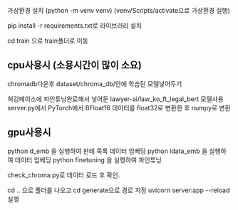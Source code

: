 가상환경 설치 (python -m venv venv) (venv/Scripts/activate으로 가상환경 실행)

pip install -r requirements.txt로 라이브러리 설치

cd train 으로 train폴더로 이동

## cpu사용시 (소용시간이 많이 소요)

chromadb다운후 dataset/chroma_db/안에 학습된 모델넣어두기

허깅페이스에 파인튜닝완료해서 넣어둔 lawyer-ai/law_ko_ft_legal_bert 모델사용 server.py에서 PyTorch에서 BFloat16 데이터를 float32로 변환한 후 numpy로 변환

## gpu사용시

python d_emb 을 실행하여 판례 목록 데이터 임베딩 python ldata_emb 을 실행하여 데이터 임베딩 python finetuning 을 실행하여 파인튜닝

check_chroma.py로 데이터 로드 후 확인.

cd .. 으로 폴더를 나오고 cd generate으로 경로 지정 uvicorn server:app --reload 실행

